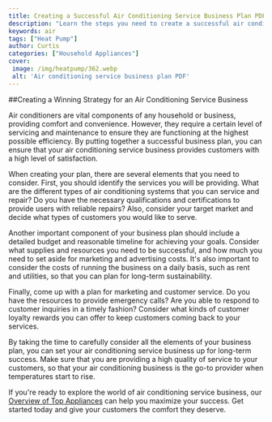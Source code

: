 ```yaml
---
title: Creating a Successful Air Conditioning Service Business Plan PDF
description: "Learn the steps you need to create a successful air conditioning service business plan and explore what a comprehensive business plan should contain Discover the key elements to assessing the needs of the customer and creating a comprehensive plan that will be profitable"
keywords: air
tags: ["Heat Pump"]
author: Curtis
categories: ["Household Appliances"]
cover: 
 image: /img/heatpump/362.webp
 alt: 'Air conditioning service business plan PDF'
---
```

##Creating a Winning Strategy for an Air Conditioning Service Business 

Air conditioners are vital components of any household or business, providing comfort and convenience. However, they require a certain level of servicing and maintenance to ensure they are functioning at the highest possible efficiency. By putting together a successful business plan, you can ensure that your air conditioning service business provides customers with a high level of satisfaction. 

When creating your plan, there are several elements that you need to consider. First, you should identify the services you will be providing. What are the different types of air conditioning systems that you can service and repair? Do you have the necessary qualifications and certifications to provide users with reliable repairs? Also, consider your target market and decide what types of customers you would like to serve. 

Another important component of your business plan should include a detailed budget and reasonable timeline for achieving your goals. Consider what supplies and resources you need to be successful, and how much you need to set aside for marketing and advertising costs. It's also important to consider the costs of running the business on a daily basis, such as rent and utilities, so that you can plan for long-term sustainability. 

Finally, come up with a plan for marketing and customer service. Do you have the resources to provide emergency calls? Are you able to respond to customer inquiries in a timely fashion? Consider what kinds of customer loyalty rewards you can offer to keep customers coming back to your services. 

By taking the time to carefully consider all the elements of your business plan, you can set your air conditioning service business up for long-term success. Make sure that you are providing a high quality of service to your customers, so that your air conditioning business is the go-to provider when temperatures start to rise. 

If you're ready to explore the world of air conditioning service business, our [Overview of Top Appliances](./pages/appliance-overview) can help you maximize your success. Get started today and give your customers the comfort they deserve.
